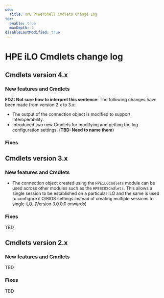 ```yaml
---
seo:
  title: HPE PowerShell Cmdlets Change Log
toc:
  enable: true
  maxDepth: 2
disableLastModified: true
---
```


# HPE iLO Cmdlets change log

## Cmdlets version 4.x

### New features and Cmdlets

**FDZ: Not sure how to interpret this sentence**: The following changes have been made from version 2.x to 3.x:

- The output of the connection object is modified to support interoperability.
- Introduced two new Cmdlets for modifying and getting the log configuration settings. (**TBD: Need to name them**)

### Fixes

## Cmdlets version 3.x

### New features and Cmdlets

- The connection object created using the `HPEiLOCmdlets`
  module can be used across other modules such as the `HPEBIOSCmdlets`.
  This allows a single session to be established on a particular iLO
  and the same is used to configure iLO/BIOS settings instead of
  creating multiple sessions to single iLO. (Version 3.0.0.0 onwards)

### Fixes

TBD

## Cmdlets version 2.x

### New features and Cmdlets

TBD

### Fixes

TBD
